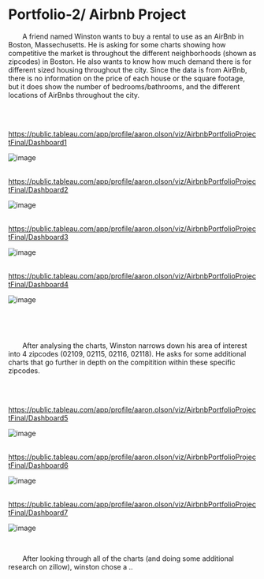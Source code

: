 # Portfolio-2/ Airbnb Project

&ensp;&thinsp;&ensp;&thinsp;&ensp;&thinsp;A friend named Winston wants to buy a rental to use as an AirBnb in Boston, Massechusetts.  He is asking for some charts showing how competitive the market is throughout the different neighborhoods (shown as zipcodes) in Boston.  He also wants to know how much demand there is for different sized housing throughout the city.  Since the data is from AirBnb, there is no information on the price of each house or the square footage, but it does show the number of bedrooms/bathrooms, and the different locations of AirBnbs throughout the city.

&nbsp;


&ensp;&thinsp;&ensp;&thinsp;&ensp;&thinsp;https://public.tableau.com/app/profile/aaron.olson/viz/AirbnbPortfolioProjectFinal/Dashboard1

![image](https://github.com/A-Olson8/Portfolio-2/assets/95314634/afe8280a-763b-4d8e-836a-21366d982db9)

&ensp;&thinsp;&ensp;&thinsp;&ensp;&thinsp;https://public.tableau.com/app/profile/aaron.olson/viz/AirbnbPortfolioProjectFinal/Dashboard2

![image](https://github.com/A-Olson8/Portfolio-2/assets/95314634/9164c3e9-aacb-47fe-bad2-d23cae0cf378)

&ensp;&thinsp;&ensp;&thinsp;&ensp;&thinsp;https://public.tableau.com/app/profile/aaron.olson/viz/AirbnbPortfolioProjectFinal/Dashboard3

![image](https://github.com/A-Olson8/Portfolio-2/assets/95314634/0562ddab-f006-4466-a466-402177817b3c)

&ensp;&thinsp;&ensp;&thinsp;&ensp;&thinsp;https://public.tableau.com/app/profile/aaron.olson/viz/AirbnbPortfolioProjectFinal/Dashboard4

![image](https://github.com/A-Olson8/Portfolio-2/assets/95314634/55ffc7c1-6e88-42f8-88f4-37f40a106575)

&nbsp;

&nbsp;

&ensp;&thinsp;&ensp;&thinsp;&ensp;&thinsp;After analysing the charts, Winston narrows down his area of interest into 4 zipcodes (02109, 02115, 02116, 02118).  He asks for some additional charts that go further in depth on the compitition within these specific zipcodes. 

&nbsp;


&ensp;&thinsp;&ensp;&thinsp;&ensp;&thinsp;https://public.tableau.com/app/profile/aaron.olson/viz/AirbnbPortfolioProjectFinal/Dashboard5

![image](https://github.com/A-Olson8/Portfolio-2/assets/95314634/fd46e7c1-d8e1-4d73-8b03-f1fcbf12d536)

&ensp;&thinsp;&ensp;&thinsp;&ensp;&thinsp;https://public.tableau.com/app/profile/aaron.olson/viz/AirbnbPortfolioProjectFinal/Dashboard6

![image](https://github.com/A-Olson8/Portfolio-2/assets/95314634/ad49a8d9-a04d-4d0c-805a-27c5152db1c5)

&ensp;&thinsp;&ensp;&thinsp;&ensp;&thinsp;https://public.tableau.com/app/profile/aaron.olson/viz/AirbnbPortfolioProjectFinal/Dashboard7

![image](https://github.com/A-Olson8/Portfolio-2/assets/95314634/f039cd3b-5599-4f83-ba05-e9e6dface554)


&nbsp;

&ensp;&thinsp;&ensp;&thinsp;&ensp;&thinsp;After looking through all of the charts (and doing some additional research on zillow), winston chose a ..
